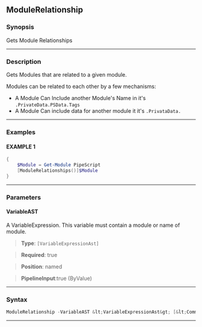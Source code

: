 
ModuleRelationship
------------------
### Synopsis
Gets Module Relationships

---
### Description

Gets Modules that are related to a given module.

Modules can be related to each other by a few mechanisms:

* A Module Can Include another Module's Name in it's ```.PrivateData.PSData.Tags```
* A Module Can include data for another module it it's ```.PrivataData.```

---
### Examples
#### EXAMPLE 1
```PowerShell
{
    $Module = Get-Module PipeScript
    [ModuleRelationships()]$Module
}
```

---
### Parameters
#### **VariableAST**

A VariableExpression.  This variable must contain a module or name of module.



> **Type**: ```[VariableExpressionAst]```

> **Required**: true

> **Position**: named

> **PipelineInput**:true (ByValue)



---
### Syntax
```PowerShell
ModuleRelationship -VariableAST &lt;VariableExpressionAst&gt; [&lt;CommonParameters&gt;]
```
---



